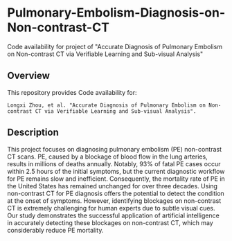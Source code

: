 # Pulmonary-Embolism-Diagnosis-on-Non-contrast-CT
Code availability for project of "Accurate Diagnosis of Pulmonary Embolism on Non-contrast CT via Verifiable Learning and Sub-visual Analysis"

## Overview
This repository provides Code availability for:
```
Longxi Zhou, et al. "Accurate Diagnosis of Pulmonary Embolism on Non-contrast CT via Verifiable Learning and Sub-visual Analysis".
```

## Description
This project focuses on diagnosing pulmonary embolism (PE)  non-contrast CT scans. PE, caused by a blockage of blood flow in the lung arteries, results in millions of deaths annually. Notably, 93% of fatal PE cases occur within 2.5 hours of the initial symptoms, but the current diagnostic workflow for PE remains slow and inefficient. Consequently, the mortality rate of PE in the United States has remained unchanged for over three decades.
Using non-contrast CT for PE diagnosis offers the potential to detect the condition at the onset of symptoms. However, identifying blockages on non-contrast CT is extremely challenging for human experts due to subtle visual cues. Our study demonstrates the successful application of artificial intelligence in accurately detecting these blockages on non-contrast CT, which may considerably reduce PE mortality.
